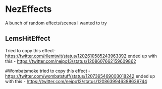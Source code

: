 # NezEffects
A bunch of random effects/scenes I wanted to try


## LemsHitEffect
Tried to copy this effect- https://twitter.com/rilemtwit/status/1202610585243963392
ended up with this - https://twitter.com/neipo13/status/1208607662159609862

#Wombatsmoke
tried to copy this effect -https://twitter.com/wombatstuff/status/1207395469003018242
ended up with this - https://twitter.com/neipo13/status/1208639946388639744
